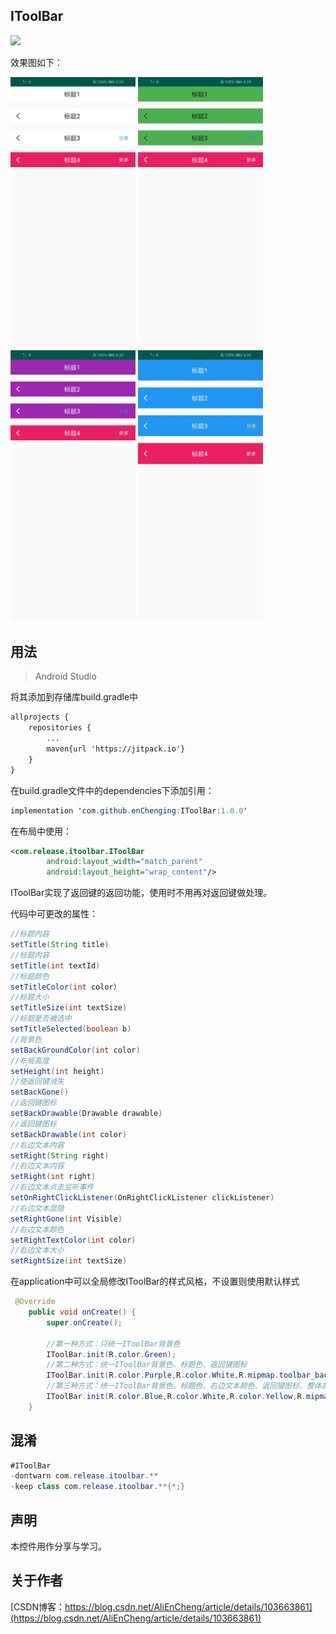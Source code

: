 IToolBar
-
[![](https://jitpack.io/v/enChenging/IToolBar.svg)](https://jitpack.io/#enChenging/IToolBar)

效果图如下：

<div align="left" >
	<img src="https://github.com/enChenging/IToolBar/blob/master/screenshot/screen.jpg" width="200">
	<img src="https://github.com/enChenging/IToolBar/blob/master/screenshot/screen2.jpg" width="200">
	<img src="https://github.com/enChenging/IToolBar/blob/master/screenshot/screen3.jpg" width="200">
	<img src="https://github.com/enChenging/IToolBar/blob/master/screenshot/screen4.jpg" width="200">
</div>

## 用法

>Android Studio

将其添加到存储库build.gradle中
```xml
allprojects {
    repositories {
      	...
        maven{url 'https://jitpack.io'}
    }
}
```
 在build.gradle文件中的dependencies下添加引用：
	
```java
implementation 'com.github.enChenging:IToolBar:1.0.0'
```

在布局中使用：
```xml
<com.release.itoolbar.IToolBar
        android:layout_width="match_parent"
        android:layout_height="wrap_content"/>
```
IToolBar实现了返回键的返回功能，使用时不用再对返回键做处理。

代码中可更改的属性：
```java
//标题内容
setTitle(String title)
//标题内容
setTitle(int textId)
//标题颜色
setTitleColor(int color）
//标题大小
setTitleSize(int textSize)
//标题是否被选中
setTitleSelected(boolean b)
//背景色
setBackGroundColor(int color)
//布局高度
setHeight(int height)
//使返回键消失
setBackGone()
//返回键图标
setBackDrawable(Drawable drawable)
//返回键图标
setBackDrawable(int color)
//右边文本内容
setRight(String right)
//右边文本内容
setRight(int right)
//右边文本点击监听事件
setOnRightClickListener(OnRightClickListener clickListener)
//右边文本显隐
setRightGone(int Visible)
//右边文本颜色
setRightTextColor(int color)
//右边文本大小
setRightSize(int textSize)
```

在application中可以全局修改IToolBar的样式风格，不设置则使用默认样式
```java
 @Override
    public void onCreate() {
        super.onCreate();

        //第一种方式：只统一IToolBar背景色
        IToolBar.init(R.color.Green);
        //第二种方式：统一IToolBar背景色、标题色、返回键图标
        IToolBar.init(R.color.Purple,R.color.White,R.mipmap.toolbar_back_white);
        //第三种方式：统一IToolBar背景色、标题色、右边文本颜色、返回键图标、整体高度
        IToolBar.init(R.color.Blue,R.color.White,R.color.Yellow,R.mipmap.toolbar_back_white,120);
    }
```


## 混淆

```java
#IToolBar
-dontwarn com.release.itoolbar.**
-keep class com.release.itoolbar.**{*;}

```

声明
-
本控件用作分享与学习。

关于作者
-
[CSDN博客：https://blog.csdn.net/AliEnCheng/article/details/103663861](https://blog.csdn.net/AliEnCheng/article/details/103663861)





